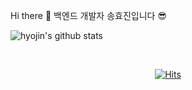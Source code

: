  
Hi there 👋 백엔드 개발자 송효진입니다 😎

<!--
## 📚 Stack
- Java
- Spring
- RDBMS (Oracle, MariaDB, MSSQL)
-->

![hyojin's github stats](https://github-readme-stats.vercel.app/api?username=hyojin107&show_icons=true)

<br/>

<div align="center">

[![Hits](https://hits.seeyoufarm.com/api/count/incr/badge.svg?url=https%3A%2F%2Fgithub.com%2Fhyojin107%2Fhit-counter&count_bg=%2367B2F1&title_bg=%23868080&icon=baidu.svg&icon_color=%23E7E7E7&title=hits&edge_flat=false)](https://hits.seeyoufarm.com)

</div>  

<!--
**hyojin107/hyojin107** is a ✨ _special_ ✨ repository because its `README.md` (this file) appears on your GitHub profile.

Here are some ideas to get you started:

- 🔭 I’m currently working on ...
- 🌱 I’m currently learning ...
- 👯 I’m looking to collaborate on ...
- 🤔 I’m looking for help with ...
- 💬 Ask me about ...
- 📫 How to reach me: ...
- 😄 Pronouns: ...
- ⚡ Fun fact: ...
-->

